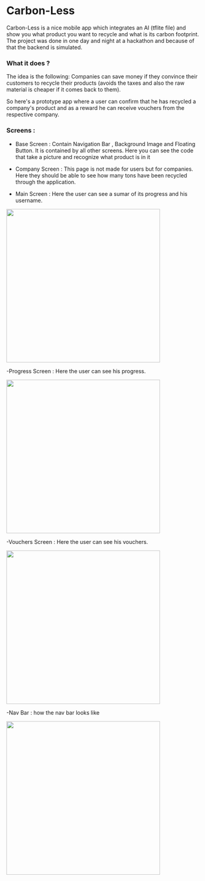 # Carbon-Less

Carbon-Less is a nice mobile app which integrates an AI (tflite file) and show you what product you want to recycle and what is its carbon footprint. The project was done in one day and night at a hackathon and because of that the backend is simulated.

### What it does ?
The idea is the following: Companies can save money if they convince their customers to recycle their products (avoids the taxes and also the raw material is cheaper if it comes back to them).

So here's a prototype app where a user can confirm that he has recycled a company's product and as a reward he can receive vouchers from the respective company.

### Screens :

- Base Screen : Contain Navigation Bar , Background Image and Floating Button. It is contained by all other screens. Here you can see the code that take a picture and recognize what product is in it

- Company Screen : This page is not made for users but for companies. Here they should be able to see how many tons have been recycled through the application.

- Main Screen : Here the user can see a sumar of its progress and his username.

 <img src="./images/main_screen.png" alt="" width="400" />
 
 -Progress Screen :  Here the user can see his progress.
 
 <img src="./images/progress_screen.png" alt="" width="400" />
 
 -Vouchers Screen : Here the user can see his vouchers.
 
 <img src="./images/vouchers_screen.png" alt="" width="400" />
 
 -Nav Bar : how the nav bar looks like
 
 <img src="./images/nav_bar.png" alt="" width="400" />

